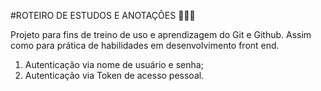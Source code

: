 #ROTEIRO DE ESTUDOS E ANOTAÇÕES 📄👨‍💻

Projeto para fins de treino de uso e aprendizagem do Git e Github. Assim como para prática de habilidades em desenvolvimento front end.
1. Autenticação via nome de usuário e senha;
2. Autenticação via Token de acesso pessoal.